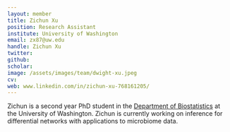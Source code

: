 ```yaml
---
layout: member
title: Zichun Xu
position: Research Assistant
institute: University of Washington
email: zx87@uw.edu
handle: Zichun Xu
twitter: 
github: 
scholar: 
image: /assets/images/team/dwight-xu.jpeg
cv: 
web: www.linkedin.com/in/zichun-xu-768161205/
---
```


Zichun is a second year PhD student in the [Department of Biostatistics](https://www.biostat.washington.edu/people/dwight-xu) at the University of Washington. Zichun is currently working on inference for differential networks with applications to microbiome data. 



